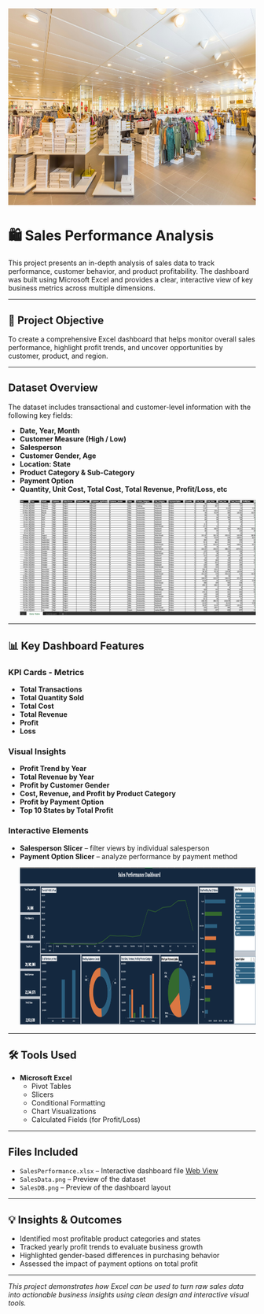 # 
<p align="center">
    <img src="retail.jpg" alt="image" width="700" height="400"/>
  </p>
  
# 🛍️ Sales Performance Analysis 

This project presents an in-depth analysis of sales data to track performance, customer behavior, and product profitability. The dashboard was built using Microsoft Excel and provides a clear, interactive view of key business metrics across multiple dimensions.

---

## 🎯 Project Objective

To create a comprehensive Excel dashboard that helps monitor overall sales performance, highlight profit trends, and uncover opportunities by customer, product, and region.

---
## Dataset Overview

The dataset includes transactional and customer-level information with the following key fields:

- **Date, Year, Month**
- **Customer Measure (High / Low)**
- **Salesperson**
- **Customer Gender, Age**
- **Location: State**
- **Product Category & Sub-Category**
- **Payment Option**
- **Quantity, Unit Cost, Total Cost, Total Revenue, Profit/Loss, etc**
  <p align="center">
  <img src="SalesData.png" alt="Sales Dataset" width="900"/>
</p>

---


## 📊 Key Dashboard Features

### KPI Cards - Metrics 
- **Total Transactions**
- **Total Quantity Sold**
- **Total Cost**
- **Total Revenue**
- **Profit**
- **Loss**

### Visual Insights
- **Profit Trend by Year**
- **Total Revenue by Year**
- **Profit by Customer Gender**
- **Cost, Revenue, and Profit by Product Category**
- **Profit by Payment Option**
- **Top 10 States by Total Profit**

### Interactive Elements
- **Salesperson Slicer** – filter views by individual salesperson
- **Payment Option Slicer** – analyze performance by payment method
        <p align="center">
  <img src="SalesDB.png" alt="Sales Dashboard" width="1050" height="320"/>
</p>

---

## 🛠 Tools Used

- **Microsoft Excel**
  - Pivot Tables
  - Slicers
  - Conditional Formatting
  - Chart Visualizations
  - Calculated Fields (for Profit/Loss)

---

## Files Included

- `SalesPerformance.xlsx` – Interactive dashboard file  [Web View](https://1drv.ms/x/c/2d0f9638f277c6b4/ETaKmswEmlFFvvtjfGkE1JoBIdXBYt2KKnHEmU51vSwU0A) 
- `SalesData.png` – Preview of the dataset 
- `SalesDB.png` – Preview of the dashboard layout
  
---

## 💡 Insights & Outcomes

- Identified most profitable product categories and states
- Tracked yearly profit trends to evaluate business growth
- Highlighted gender-based differences in purchasing behavior
- Assessed the impact of payment options on total profit

---

*This project demonstrates how Excel can be used to turn raw sales data into actionable business insights using clean design and interactive visual tools.*
